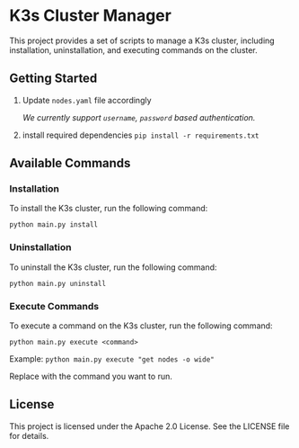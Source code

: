 # K3s Cluster Manager

This project provides a set of scripts to manage a K3s cluster, including installation, uninstallation, and executing commands on the cluster.

## Getting Started
1. Update `nodes.yaml` file accordingly
    
    *We currently support `username`, `password` based authentication.*

1. install required dependencies `pip install -r requirements.txt`

## Available Commands

### Installation
To install the K3s cluster, run the following command:

`python main.py install`

### Uninstallation
To uninstall the K3s cluster, run the following command:

`python main.py uninstall`

### Execute Commands
To execute a command on the K3s cluster, run the following command:

`python main.py execute <command>`

Example: `python main.py execute "get nodes -o wide"`

Replace <command> with the command you want to run.

## License
This project is licensed under the Apache 2.0 License. See the LICENSE file for details.